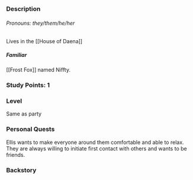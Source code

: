 ### Description
###### Pronouns: they/them/he/her
Lives in the [[House of Daena]]
##### Familiar
[[Frost Fox]] named Niffty.

### Study Points: 1

### Level
Same as party
### Personal Quests
Ellis wants to make everyone around them comfortable and able to relax. They are always willing to initiate first contact with others and wants to be friends.
### Backstory
